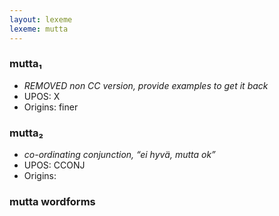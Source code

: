 ```yaml
---
layout: lexeme
lexeme: mutta
---
```


###  mutta₁

* _REMOVED non CC version, provide examples to get it back_
* UPOS:  X
* Origins: finer 


###  mutta₂

* _co-ordinating conjunction, “ei hyvä, mutta ok”_
* UPOS:  CCONJ
* Origins: 


### mutta wordforms


